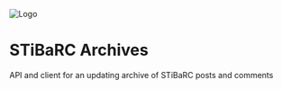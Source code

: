 ![Logo](https://media.discordapp.net/attachments/697601121207713804/719590835997638786/fav.png?width=150&height=150)
# STiBaRC Archives
 API and client for an updating archive of STiBaRC posts and comments
